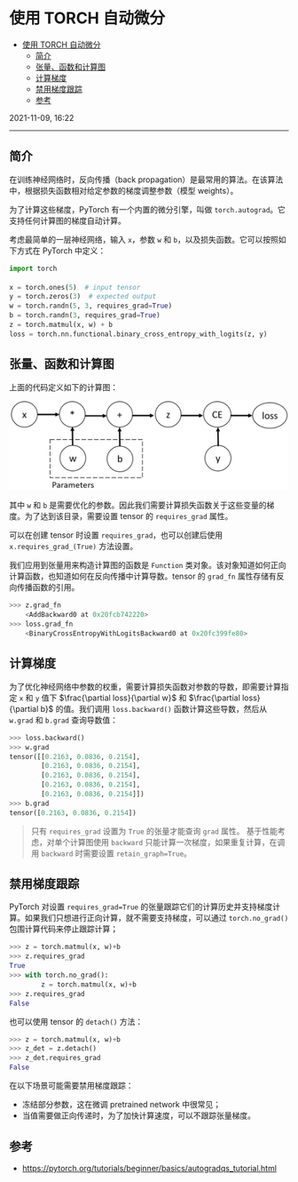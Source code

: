 # 使用 TORCH 自动微分

- [使用 TORCH 自动微分](#使用-torch-自动微分)
  - [简介](#简介)
  - [张量、函数和计算图](#张量函数和计算图)
  - [计算梯度](#计算梯度)
  - [禁用梯度跟踪](#禁用梯度跟踪)
  - [参考](#参考)

2021-11-09, 16:22
***

## 简介

在训练神经网络时，反向传播（back propagation）是最常用的算法。在该算法中，根据损失函数相对给定参数的梯度调整参数（模型 weights）。

为了计算这些梯度，PyTorch 有一个内置的微分引擎，叫做 `torch.autograd`。它支持任何计算图的梯度自动计算。

考虑最简单的一层神经网络，输入 `x`，参数 `w` 和 `b`，以及损失函数。它可以按照如下方式在 PyTorch 中定义：

```py
import torch

x = torch.ones(5)  # input tensor
y = torch.zeros(3)  # expected output
w = torch.randn(5, 3, requires_grad=True)
b = torch.randn(3, requires_grad=True)
z = torch.matmul(x, w) + b
loss = torch.nn.functional.binary_cross_entropy_with_logits(z, y)
```

## 张量、函数和计算图

上面的代码定义如下的计算图：

![](images/2021-11-09-16-36-25.png)

其中 `w` 和 `b` 是需要优化的参数。因此我们需要计算损失函数关于这些变量的梯度。为了达到该目录，需要设置 tensor 的 `requires_grad` 属性。

可以在创建 tensor 时设置 `requires_grad`，也可以创建后使用 `x.requires_grad_(True)` 方法设置。

我们应用到张量用来构造计算图的函数是 `Function` 类对象。该对象知道如何正向计算函数，也知道如何在反向传播中计算导数。tensor 的 `grad_fn` 属性存储有反向传播函数的引用。

```py
>>> z.grad_fn
    <AddBackward0 at 0x20fcb742220>
>>> loss.grad_fn
    <BinaryCrossEntropyWithLogitsBackward0 at 0x20fc399fe80>
```

## 计算梯度

为了优化神经网络中参数的权重，需要计算损失函数对参数的导数，即需要计算指定 `x` 和 `y` 值下 $\frac{\partial loss}{\partial w}$ 和 $\frac{\partial loss}{\partial b}$ 的值。我们调用 `loss.backward()` 函数计算这些导数，然后从 `w.grad` 和 `b.grad` 查询导数值：

```py
>>> loss.backward()
>>> w.grad
tensor([[0.2163, 0.0836, 0.2154],
        [0.2163, 0.0836, 0.2154],
        [0.2163, 0.0836, 0.2154],
        [0.2163, 0.0836, 0.2154],
        [0.2163, 0.0836, 0.2154]])
>>> b.grad
tensor([0.2163, 0.0836, 0.2154])
```

> 只有 `requires_grad` 设置为 `True` 的张量才能查询 `grad` 属性。
> 基于性能考虑，对单个计算图使用 `backward` 只能计算一次梯度，如果重复计算，在调用 `backward` 时需要设置 `retain_graph=True`。

## 禁用梯度跟踪

PyTorch 对设置 `requires_grad=True` 的张量跟踪它们的计算历史并支持梯度计算。如果我们只想进行正向计算，就不需要支持梯度，可以通过 `torch.no_grad()` 包围计算代码来停止跟踪计算；

```py
>>> z = torch.matmul(x, w)+b
>>> z.requires_grad
True
>>> with torch.no_grad():
        z = torch.matmul(x, w)+b
>>> z.requires_grad
False
```

也可以使用 tensor 的 `detach()` 方法：

```py
>>> z = torch.matmul(x, w)+b
>>> z_det = z.detach()
>>> z_det.requires_grad
False
```

在以下场景可能需要禁用梯度跟踪：

- 冻结部分参数，这在微调 pretrained network 中很常见；
- 当值需要做正向传递时，为了加快计算速度，可以不跟踪张量梯度。

## 参考

- https://pytorch.org/tutorials/beginner/basics/autogradqs_tutorial.html
